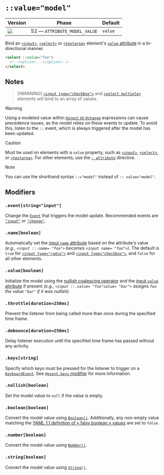 # `::value="model"`

| Version                                | Phase                        | Default |
| -------------------------------------- | ---------------------------- | ------- |
| ![](https://jsr.io/badges/@mizu/model) | 52 — `ATTRIBUTE_MODEL_VALUE` | `value` |

Bind an [`<input>`](https://developer.mozilla.org/docs/Web/HTML/Element/input), [`<select>`](https://developer.mozilla.org/docs/Web/HTML/Element/select) or [`<textarea>`](https://developer.mozilla.org/docs/Web/HTML/Element/textarea) element's
[`value` attribute](https://developer.mozilla.org/docs/Web/HTML/Attributes) in a bi-directional manner.

```html
<select ::value="foo">
  <!--<option>...</option>-->
</select>
```

## Notes

> [!WARNING] [`<input type="checkbox">`](https://developer.mozilla.org/docs/Web/HTML/Element/input/checkbox) and [`<select multiple>`](https://developer.mozilla.org/docs/Web/HTML/Element/select#multiple) elements will bind to an array of values.

> [!WARNING]
> Using a modeled value within [`@input` or `@change`](#event) expressions can cause precedence issues, as the model relies on these events to update. To avoid this, listen to the `::` event, which is always triggered after the model has been updated.

> [!CAUTION]
> Must be used on elements with a `value` property, such as [`<input>`](https://developer.mozilla.org/docs/Web/HTML/Element/input), [`<select>`](https://developer.mozilla.org/docs/Web/HTML/Element/select), or
> [`<textarea>`](https://developer.mozilla.org/docs/Web/HTML/Element/textarea). For other elements, use the [`: attribute`](#bind) directive.

> [!NOTE]
> You can use the shorthand syntax `::="model"` instead of `:: value="model"`.

## Modifiers

### `.event[string="input"]`

Change the [`Event`](https://developer.mozilla.org/docs/web/api/event) that triggers the model update. Recommended events are [`"input"`](https://developer.mozilla.org/docs/Web/API/Element/input_event) or
[`"change"`](https://developer.mozilla.org/docs/Web/API/HTMLElement/change_event).

### `.name[boolean]`

Automatically set the [input `name` attribute](https://developer.mozilla.org/docs/Web/HTML/Element/input#name) based on the attribute's value _(e.g., `<input ::.name= "foo">` becomes `<input name= "foo">`)_. The default is `true` for
[`<input type="radio">`](https://developer.mozilla.org/docs/Web/HTML/Element/input/radio) and [`<input type="checkbox">`](https://developer.mozilla.org/docs/Web/HTML/Element/input/checkbox), and `false` for all other elements.

### `.value[boolean]`

Initialize the model using the [nullish coalescing operator](https://developer.mozilla.org/docs/Web/JavaScript/Reference/Operators/Nullish_coalescing) and the [input `value` attribute](https://developer.mozilla.org/docs/Web/HTML/Element/input#value) if present _(e.g.,
`<input ::.value= "foo"value= "bar">` assigns `foo` the value `"bar"` if it was nullish)_.

### `.throttle[duration≈250ms]`

Prevent the listener from being called more than once during the specified time frame.

### `.debounce[duration≈250ms]`

Delay listener execution until the specified time frame has passed without any activity.

### `.keys[string]`

Specify which keys must be pressed for the listener to trigger on a [`KeyboardEvent`](https://developer.mozilla.org/docs/Web/API/KeyboardEvent). See [`@event.keys` modifier](#event) for more information.

### `.nullish[boolean]`

Set the model value to `null` if the value is empty.

### `.boolean[boolean]`

Convert the model value using [`Boolean()`](https://developer.mozilla.org/docs/Web/JavaScript/Reference/Global_Objects/Boolean). Additionally, any non-empty value matching the [YAML 1.1 definition of « falsy boolean » values](https://yaml.org/type/bool.html) are set to `false`.

### `.number[boolean]`

Convert the model value using [`Number()`](https://developer.mozilla.org/docs/Web/JavaScript/Reference/Global_Objects/Number).

### `.string[boolean]`

Convert the model value using [`String()`](https://developer.mozilla.org/docs/Web/JavaScript/Reference/Global_Objects/String).
